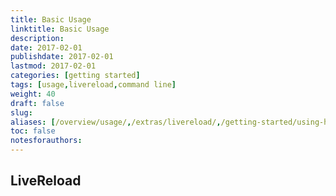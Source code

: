 ```yaml
---
title: Basic Usage
linktitle: Basic Usage
description:
date: 2017-02-01
publishdate: 2017-02-01
lastmod: 2017-02-01
categories: [getting started]
tags: [usage,livereload,command line]
weight: 40
draft: false
slug:
aliases: [/overview/usage/,/extras/livereload/,/getting-started/using-hugo/]
toc: false
notesforauthors:
---
```


## LiveReload